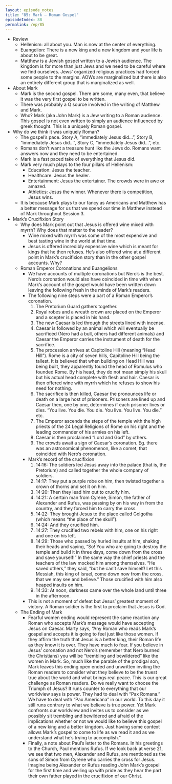 ```yaml
---
layout: episode_notes
title: "85: Mark — Roman Gospel"
episodeIndex: 88
permalink: /ep/85
---
```


- Review
  - Hellenism: all about you. Man is now at the center of everything.
  - Euangelion: There is a new king and a new kingdom and your life is about to be great.
  - Matthew is a Jewish gospel written to a Jewish audience. The kingdom is for more than just Jews and we need to be careful where we find ourselves. Jews’ organized religious practices had forced some people to the margins. AOWs are marginalized but there is also an entirely different group that is marginalized as well. 
- About Mark
  - Mark is the second gospel. There are some, many even, that believe it was the very first gospel to be written.
  - There was probably a Q source involved in the writing of Matthew and Mark.
  - Who? Mark (aka John Mark) is a Jew writing to a Roman audience. This gospel is not even written to simply an audience influenced by greek thought. This is a uniquely Roman gospel.
- Why do we think it was uniquely Roman?
  - The gospel’s pace. Story A, “immediately Jesus did…”, Story B, “immediately Jesus did…”, Story C, “immediately Jesus did…”, etc.
  - Romans don’t want a treasure hunt like the Jews do. Romans want answers now and they need to be entertained.
  - Mark is a fast paced take of everything that Jesus did.
  - Mark very much plays to the four pillars of Hellenism:
    - Education: Jesus the teacher.
    - Healthcare: Jesus the healer.
    - Entertainment: Jesus the entertainer. The crowds were in awe or amazed.
    - Athletics: Jesus the winner. Whenever there is competition, Jesus wins.
  - It is because Mark plays to our fancy as Americans and Matthew has a better message for us that we spend our time in Matthew instead of Mark throughout Session 3.
- Mark’s Crucifixion Story
  - Why does Mark point out that Jesus is offered wine mixed with myrrh? Why does that matter to the reader?
    - Wine mixed with myrrh was some of the most expensive and best tasting wine in the world at that time.
    - Jesus is offered incredibly expensive wine which is meant for kings that he then refuses. He’s also offered wine at a different point in Mark’s crucifixion story than in the other gospel accounts. Why?
  - Roman Emperor Coronations and Euangelions
    - We have accounts of multiple coronations but Nero’s is the best. Nero’s coronation would also have coincided in time with when Mark’s account of the gospel would have been written down leaving the following fresh in the minds of Mark’s readers.
    - The following nine steps were a part of a Roman Emperor’s coronation.
      1. The Pretorium Guard gathers together.
      2. Royal robes and a wreath crown are placed on the Emperor and a scepter is placed in his hand.
      3. The new Caesar is led through the streets lined with incense.
      4. Caesar is followed by an animal which will eventually be sacrificed (Nero had a bull, others had different animals) and Caesar the Emperor carries the instrument of death for the sacrifice.
      5. The procession arrives at Capitoline Hill (meaning “Head Hill”). Rome is a city of seven hills, Capitoline Hill being the tallest. It is believed that when building on Head Hill was being built, they apparently found the head of Romulus who founded Rome. By his head, they do not mean simply his skull but his actual head complete with flesh and hair. Caesar is then offered wine with myrrh which he refuses to show his need for nothing.
      6. The sacrifice is then killed, Caesar the pronounces life or death on a large host of prisoners. Prisoners are lined up and Caesar then, one by one, determines if each prisoner lives or dies. “You live. You die. You die. You live. You live. You die.” etc.
      7. The Emperor ascends the steps of the temple with the high priests of the 24 Legal Religions of Rome on his right and the leading commander of his armies on his left.
      8. Caesar is then proclaimed “Lord and God” by others.
      9. The crowds await a sign of Caesar’s coronation. Eg. there was an astronomical phenomenon, like a comet, that coincided with Nero’s coronation.
    - Mark’s record of the crucifixion
      1.  14:16: The soldiers led Jesus away into the palace (that is, the Pretorium) and called together the whole company of soldiers.
      2.  14:17: They put a purple robe on him, then twisted together a crown of thorns and set it on him. 
      3.  14:20: Then they lead him out to crucify him.
      4.  14:21: A certain man from Cyrene, Simon, the father of Alexander and Rufus, was passing by on his way in from the country, and they forced him to carry the cross.
      5.  14:22: They brought Jesus to the place called Golgotha (which means “the place of the skull”).
      6.  14:24: And they crucified him.
      7.  14:27: They crucified two rebels with him, one on his right and one on his left.
      8.  14:29: Those who passed by hurled insults at him, shaking their heads and saying, “So! You who are going to destroy the temple and build it in three days, come down from the cross and save yourself!” In the same way the chief priests and the teachers of the law mocked him among themselves. “He saved others,” they said, “but he can’t save himself! Let this Messiah, this king of Israel, come down now from the cross, that we may see and believe.” Those crucified with him also heaped insults on him.
      9.  14:33: At noon, darkness came over the whole land until three in the afternoon.
    - This is not a moment of defeat but Jesus’ greatest moment of victory. A Roman soldier is the first to proclaim that Jesus is God.
  - The Ending of Mark
    - Fearful women ending would represent the same reaction any Roman who accepts Mark’s message would have accepting Jesus on Caesar. Marty says, “Any Roman who reads Mark’s gospel and accepts it is going to feel just like those women. If they affirm the truth that Jesus is a better king, their Roman life as they know it is over. They have much to fear. If you believe in Jesus’ coronation and not Nero’s (remember that Nero burned the Christians) you will be “trembling and bewildered” like the women in Mark. So, much like the parable of the prodigal son, Mark leaves this ending open ended and unwritten inviting the Roman readers to consider what they believe to be the truest true about the world and what brings real peace. This is our great challenge as Roman readers. Do we really want to choose the Triumph of Jesus? It runs counter to everything that our worldview says is power. They had to deal with “Pax Romana.” We have to deal with “Pax Americana” in our world. To this day it still runs contrary to what we believe is true power. Yet Mark confronts our worldview and invites us to consider as we possibly sit trembling and bewildered and afraid of the implications whether or not we would like to believe this gospel of a new king and a better kingdom. Just having some context allows Mark’s gospel to come to life as we read it and as we understand what he’s trying to accomplish.”
    - Finally, a note about Paul’s letter to the Romans. In his greetings to the Church, Paul mentions Rufus. If we look back at verse 21, we see that two men, Alexander and Rufus, are mentioned as the sons of Simon from Cyrene who carries the cross for Jesus. Imagine being Alexander or Rufus reading John Mark’s gospel for the first time and welling up with pride as they hear the part their own father played in the crucifixion of our Christ.
